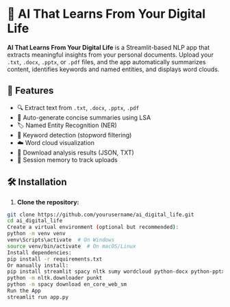# 🧠 AI That Learns From Your Digital Life

**AI That Learns From Your Digital Life** is a Streamlit-based NLP app that extracts meaningful insights from your personal documents. Upload your `.txt`, `.docx`, `.pptx`, or `.pdf` files, and the app automatically summarizes content, identifies keywords and named entities, and displays word clouds.

## 🚀 Features

- 🔍 Extract text from `.txt`, `.docx`, `.pptx`, `.pdf`
- 🧾 Auto-generate concise summaries using LSA
- 🏷 Named Entity Recognition (NER)
- 🔑 Keyword detection (stopword filtering)
- ☁️ Word cloud visualization
- 💾 Download analysis results (JSON, TXT)
- 🧠 Session memory to track uploads

## 🛠 Installation

1. **Clone the repository:**

```bash
git clone https://github.com/yourusername/ai_digital_life.git
cd ai_digital_life
Create a virtual environment (optional but recommended):
python -m venv venv
venv\Scripts\activate  # On Windows
source venv/bin/activate  # On macOS/Linux
Install dependencies:
pip install -r requirements.txt
Or manually install:
pip install streamlit spacy nltk sumy wordcloud python-docx python-pptx PyMuPDF matplotlib
python -m nltk.downloader punkt
python -m spacy download en_core_web_sm
Run the App
streamlit run app.py
